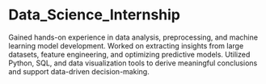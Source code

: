 # Data_Science_Internship
Gained hands-on experience in data analysis, preprocessing, and machine learning model development. Worked on extracting insights from large datasets, feature engineering, and optimizing predictive models. Utilized Python, SQL, and data visualization tools to derive meaningful conclusions and support data-driven decision-making.
